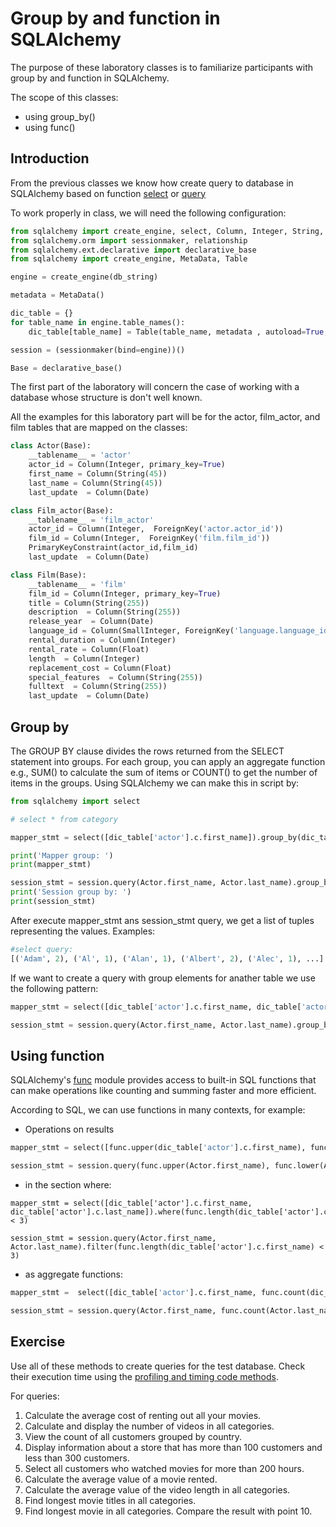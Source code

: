 # Group by and function in SQLAlchemy

The purpose of these laboratory classes is to familiarize participants with group by and function in SQLAlchemy.

The scope of this classes:
 - using group_by()
 - using func()

## Introduction 
From the previous classes we know how create query to database in SQLAlchemy based on function [select](https://docs.sqlalchemy.org/en/13/core/metadata.html?highlight=select#sqlalchemy.schema.Table.select) or [query](https://docs.sqlalchemy.org/en/14/orm/query.html)

To work properly in class, we will need the following configuration:
```python
from sqlalchemy import create_engine, select, Column, Integer, String, Date, ForeignKey, PrimaryKeyConstraint
from sqlalchemy.orm import sessionmaker, relationship
from sqlalchemy.ext.declarative import declarative_base
from sqlalchemy import create_engine, MetaData, Table

engine = create_engine(db_string)

metadata = MetaData()

dic_table = {}
for table_name in engine.table_names():
    dic_table[table_name] = Table(table_name, metadata , autoload=True, autoload_with=engine)

session = (sessionmaker(bind=engine))()

Base = declarative_base()
```

The first part of the laboratory will concern the case of working with a database whose structure is don't well known.

All the examples for this laboratory part will be for the actor, film_actor, and film tables that are mapped on the classes:

```python
class Actor(Base):
    __tablename__ = 'actor'
    actor_id = Column(Integer, primary_key=True)
    first_name = Column(String(45))
    last_name = Column(String(45))
    last_update  = Column(Date) 

class Film_actor(Base):
    __tablename__ = 'film_actor'
    actor_id = Column(Integer,  ForeignKey('actor.actor_id'))
    film_id = Column(Integer,  ForeignKey('film.film_id'))
    PrimaryKeyConstraint(actor_id,film_id)
    last_update  = Column(Date) 

class Film(Base):
    __tablename__ = 'film'
    film_id = Column(Integer, primary_key=True)
    title = Column(String(255))
    description  = Column(String(255))
    release_year  = Column(Date)
    language_id = Column(SmallInteger, ForeignKey('language.language_id'))
    rental_duration = Column(Integer)
    rental_rate = Column(Float)
    length  = Column(Integer)
    replacement_cost = Column(Float)
    special_features  = Column(String(255))
    fulltext  = Column(String(255))
    last_update  = Column(Date) 
```

## Group by

The GROUP BY clause divides the rows returned from the SELECT statement into groups. For each group, you can apply an aggregate function e.g.,  SUM() to calculate the sum of items or COUNT() to get the number of items in the groups. Using SQLAlchemy we can make this in script by:
 
```python
from sqlalchemy import select

# select * from category

mapper_stmt = select([dic_table['actor'].c.first_name]).group_by(dic_table['actor'].c.first_name)

print('Mapper group: ')
print(mapper_stmt)

session_stmt = session.query(Actor.first_name, Actor.last_name).group_by(Actor.first_name)
print('Session group by: ')
print(session_stmt)
```

After execute mapper_stmt ans session_stmt query, we get a list of tuples representing the values. Examples:

```python
#select query:
[('Adam', 2), ('Al', 1), ('Alan', 1), ('Albert', 2), ('Alec', 1), ...]
```


If we want to create a query with group elements for anather  table we use the following pattern:

```python
mapper_stmt = select([dic_table['actor'].c.first_name, dic_table['actor'].c.last_name]).group_by(dic_table['actor'].c.first_name, dic_table['actor'].c.last_name)

session_stmt = session.query(Actor.first_name, Actor.last_name).group_by(Actor.first_name,Actor.last_name)

```


## Using  function
SQLAlchemy's [func](https://docs.sqlalchemy.org/en/14/core/functions.html) module provides access to built-in SQL functions that can make operations like counting and summing faster and more efficient.

According to SQL, we can use functions in many contexts, for example:
-  Operations on results
```python
mapper_stmt = select([func.upper(dic_table['actor'].c.first_name), func.lower(dic_table['actor'].c.last_name)])

session_stmt = session.query(func.upper(Actor.first_name), func.lower(Actor.last_name))
```
- in the section where:
```
mapper_stmt = select([dic_table['actor'].c.first_name, dic_table['actor'].c.last_name]).where(func.length(dic_table['actor'].c.first_name) < 3)

session_stmt = session.query(Actor.first_name, Actor.last_name).filter(func.length(dic_table['actor'].c.first_name) < 3)
```
- as aggregate functions:
```python
mapper_stmt =  select([dic_table['actor'].c.first_name, func.count(dic_table['actor'].c.last_name)]).group_by(dic_table['actor'].c.first_name)

session_stmt = session.query(Actor.first_name, func.count(Actor.last_name)).group_by(Actor.first_name)
```

## Exercise 

Use all of these methods to create queries for the test database. Check their execution time using the [profiling and timing code methods](https://jakevdp.github.io/PythonDataScienceHandbook/01.07-timing-and-profiling.html).

For queries:
1. Calculate the average cost of renting out all your movies.
2. Calculate and display the number of videos in all categories.
3. View the count of all customers grouped by country.
4. Display information about a store that has more than 100 customers and less than 300 customers.
5. Select all customers who watched movies for more than 200 hours.
6. Calculate the average value of a movie rented.
7. Calculate the average value of the video length in all categories.
8. Find longest movie titles in all categories.
9. Find longest movie in all categories. Compare the result with point 10.



